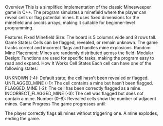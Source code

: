 Overview
This is a simplified implementation of the classic Minesweeper game in C++. The program simulates a minefield where the player can reveal cells or flag potential mines. It uses fixed dimensions for the minefield and avoids arrays, making it suitable for beginner-level programming.

Features
Fixed Minefield Size: The board is 5 columns wide and 8 rows tall.
Game States:
Cells can be flagged, revealed, or remain unknown.
The game tracks correct and incorrect flags and handles mine explosions.
Random Mine Placement: Mines are randomly distributed across the field.
Modular Design: Functions are used for specific tasks, making the program easy to read and expand.
How It Works
Cell States
Each cell can have one of the following states:

UNKNOWN (-4): Default state; the cell hasn't been revealed or flagged.
UNFLAGGED_MINE (-1): The cell contains a mine but hasn’t been flagged.
FLAGGED_MINE (-2): The cell has been correctly flagged as a mine.
INCORRECT_FLAGGED_MINE (-3): The cell was flagged but does not contain a mine.
Number (0–8): Revealed cells show the number of adjacent mines.
Game Progress
The game progresses until:

The player correctly flags all mines without triggering one.
A mine explodes, ending the game.
